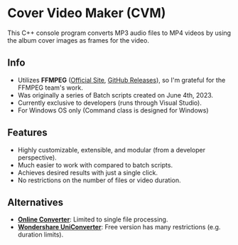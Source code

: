 # Cover Video Maker (CVM)
This C++ console program converts MP3 audio files to MP4 videos by using the album cover images as frames for the video.


## Info
- Utilizes **FFMPEG** ([Official Site](https://www.ffmpeg.org/about.html), [GitHub Releases](https://github.com/GyanD/codexffmpeg/releases)), so I'm grateful for the FFMPEG team's work.
- Was originally a series of Batch scripts created on June 4th, 2023.
- Currently exclusive to developers (runs through Visual Studio).
- For Windows OS only (Command class is designed for Windows)


## Features
- Highly customizable, extensible, and modular (from a developer perspective).
- Much easier to work with compared to batch scripts.
- Achieves desired results with just a single click.
- No restrictions on the number of files or video duration.


## Alternatives
- [**Online Converter**](https://www.onlineconverter.com/mp3-to-mp4): Limited to single file processing.
- [**Wondershare UniConverter**](https://videoconverter.wondershare.com/convert-mp4/mp3-to-mp4-with-image.html): Free version has many restrictions (e.g. duration limits).
